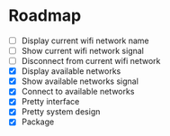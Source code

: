 # Roadmap

- [ ] Display current wifi network name
- [ ] Show current wifi network signal
- [ ] Disconnect from current wifi network
- [x] Display available networks
- [x] Show available networks signal
- [x] Connect to available networks
- [x] Pretty interface
- [x] Pretty system design
- [x] Package
